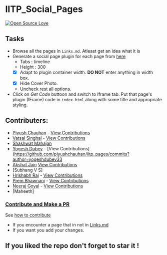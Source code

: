 # IITP_Social_Pages

[![Open Source Love](https://badges.frapsoft.com/os/v1/open-source.png?v=103)](https://github.com/ellerbrock/open-source-badges/)


## Tasks

- Browse all the pages in `Links.md`. Atleast get an idea what it is
- Generate a social page plugin for each page from [here](https://developers.facebook.com/docs/plugins/page-plugin/)
  - Tabs : timeline
  - Height : 300
  - [X] Adapt to plugin container width. **DO NOT** enter anything in width box.
  - [X] Hide Cover Photo.
  - Uncheck rest all options.
- Click on *Get Code* buttoon and switch to Iframe tab. Put that page's plugin (IFrame) code in `index.html` along with some title and appropriate styling.

## Contributers:

- [Piyush Chauhan](https://github.com/piyushchauhan) - [View Contributions](https://github.com/piyushchauhan/iitp_pages/commits?author=piyushchauhan)
- [Vatsal Singhal](https://github.com/vatsalsin) - [View Contributions](https://github.com/piyushchauhan/iitp_pages/commits?author=vatsalsin)
- [Shashwat Mahajan](https://github.com/shashwat211)
- [Yogesh Dubey](https://githib.com/yogeshdubey33) - [View Contributions](https://github.com/piyushchauhan/iitp_pages/commits?author=yogeshdubey33
- [Akshat Jain](https://github.com/Akshat99) [View Contributions](https://github.com/piyushchauhan/iitp_pages/commits?author=Akshat99)
- [Subhang V S]
- [Hrishabh Raj](https://github.com/hrisbh10) - [View Contributions](https://github.com/piyushchauhan/iitp_pages/commits?author=hrisbh10)
- [Prem Bhawnani](https://githib.com/Prem-14) - [View Contributions](https://github.com/piyushchauhan/iitp_pages/commits?author=Prem-14)
- [Neeraj Goyal](https://githib.com/goyal9314) - [View Contributions](https://github.com/piyushchauhan/iitp_pages/commits?author=goyal9314)
- [Maheeth]

### [Contribute and Make a PR](https://github.com/piyushchauhan/iitp_pages/blob/master/CONTRIBUTING.md)

See [how to contribute](https://help.github.com/articles/creating-a-pull-request/)

- If you encounter a page that in not in [Links.md](https://github.com/piyushchauhan/iitp_pages/blob/master/Links.md)
- If you want you add your changes.

## If you liked the repo don't forget to star it !


